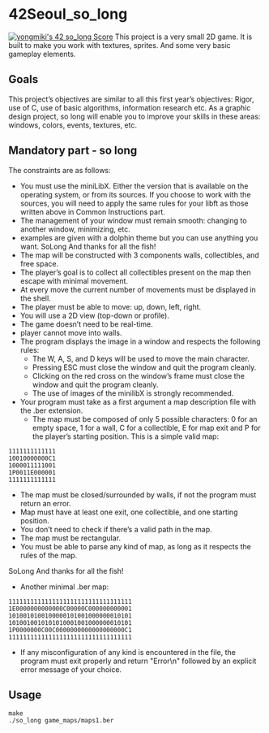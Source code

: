 # 42Seoul_so_long
[![yongmiki's 42 so_long Score](https://badge42.vercel.app/api/v2/cl3x3n267003009mk7325wwen/project/2528090)](https://github.com/JaeSeoKim/badge42)
This project is a very small 2D game. It is built to make you work with textures, sprites. And some very basic gameplay elements.
## Goals
This project’s objectives are similar to all this first year’s objectives: Rigor, use of C, use
of basic algorithms, information research etc.
As a graphic design project, so long will enable you to improve your skills in these
areas: windows, colors, events, textures, etc.
## Mandatory part - so long
The constraints are as follows:
- You must use the miniLibX. Either the version that is available on the operating
system, or from its sources. If you choose to work with the sources, you will
need to apply the same rules for your libft as those written above in Common
Instructions part.
- The management of your window must remain smooth: changing to another window, minimizing, etc.
- examples are given with a dolphin theme but you can use anything you want.
SoLong And thanks for all the fish!
- The map will be constructed with 3 components walls, collectibles, and free space.
- The player’s goal is to collect all collectibles present on the map then escape with minimal movement.
- At every move the current number of movements must be displayed in the shell.
- The player must be able to move: up, down, left, right.
- You will use a 2D view (top-down or profile).
- The game doesn’t need to be real-time.
- player cannot move into walls.
- The program displays the image in a window and respects the following rules:
  - The W, A, S, and D keys will be used to move the main character.
  - Pressing ESC must close the window and quit the program cleanly.
  - Clicking on the red cross on the window’s frame must close the window and quit the program cleanly.
  - The use of images of the minilibX is strongly recommended.
- Your program must take as a first argument a map description file with the .ber
extension.
  - The map must be composed of only 5 possible characters: 0 for an empty
space, 1 for a wall, C for a collectible, E for map exit and P for the player’s
starting position.
This is a simple valid map:
```
1111111111111
10010000000C1
1000011111001
1P0011E000001
1111111111111
```
  - The map must be closed/surrounded by walls, if not the program must return
an error.
  - Map must have at least one exit, one collectible, and one starting position.
  - You don’t need to check if there’s a valid path in the map.
  - The map must be rectangular.
  - You must be able to parse any kind of map, as long as it respects the rules of
the map.

SoLong And thanks for all the fish!
  - Another minimal .ber map:
```
1111111111111111111111111111111111
1E0000000000000C00000C000000000001
1010010100100000101001000000010101
1010010010101010001001000000010101
1P0000000C00C0000000000000000000C1
1111111111111111111111111111111111
```
  - If any misconfiguration of any kind is encountered in the file, the program
must exit properly and return "Error\n" followed by an explicit error message
of your choice.

## Usage
```shell
make
./so_long game_maps/maps1.ber
```
